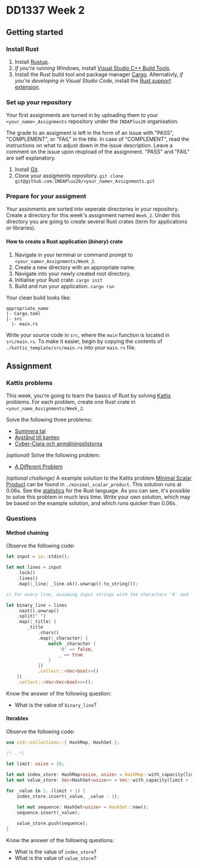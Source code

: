 # DD1337 Week 2

## Getting started

### Install Rust

1) Install [Rustup](https://rustup.rs/).
2) _If you're running Windows_, install [Visual Studio C++ Build Tools](https://visualstudio.microsoft.com/visual-cpp-build-tools/).
3) Install the Rust build tool and package manager [Cargo](https://doc.rust-lang.org/cargo/getting-started/installation.html). Alternativly, _if you're developing in Visual Studio Code_, install the [Rust support extension](https://marketplace.visualstudio.com/items?itemName=rust-lang.rust).

### Set up your repository

Your first assignments are turned in by uploading them to your `<your_name>_Assignments` repository under the `INDAPlus20` organisation. 

The grade to an assigment is left in the form of an issue with "PASS", "COMPLEMENT", or "FAIL" in the title. In case of "COMPLEMENT", read the instructions on what to adjust down in the issue description. Leave a comment on the issue upon reupload of the assignment. "PASS" and "FAIL" are self explanatory. 

1) Install [Git](https://git-scm.com/downloads).
2) Clone your assigments repository.
`git clone git@github.com:INDAPlus20/<your_name>_Assignments.git`

### Prepare for your assigment

Your assinments are sorted into seperate directories in your repository. Create a directory for this week's assignment named `Week_2`. Under this directory you are going to create several Rust crates (term for applications or libraries).

#### How to create a Rust application (_binary_) crate

1) Navigate in your terminal or command prompt to `<your_name>_Assignments/Week_2`.
2) Create a new directory with an appropriate name.
3) Navigate into your newly created root directory.
4) Initialise your Rust crate.
`cargo init`
5) Build and run your application.
`cargo run`

Your clean build looks like:
```
appropriate_name
|- Cargo.toml
|- src
  |- main.rs
```

Write your source code in `src`, where the `main` function is located in `src/main.rs`. To make it easier, begin by copying the contents of `./kattis_template/src/main.rs` into your `main.rs` file.

## Assignment

### Kattis problems

This week, you're going to learn the basics of Rust by solving [Kattis](https://kth.kattis.com) problems. For each problem, create one Rust crate in `<your_name_Assignments/Week_2`.

Solve the following three problems:
- [Summera tal](https://kth.kattis.com/problems/kth.javap.sumsort)
- [Avstånd till kanten](https://kth.kattis.com/problems/kth.javap.kant)
- [Cyber-Clara och anmälningslistorna](https://kth.kattis.com/problems/kth.grupdat.anmalningslistorna)

_(optional)_ Solve the following problem:
- [A Different Problem](https://kth.kattis.com/problems/different)

_(optional challenge)_ A example solution to the Kattis problem [Minimal Scalar Product](https://open.kattis.com/problems/minimumscalar) can be found in `./minimal_scalar_product`. This solution runs at 0.06s. See the [statistics](https://open.kattis.com/problems/minimumscalar/statistics) for the Rust language. As you can see, it's possible to solve this problem in much less time. Write your own solution, which may be based on the example solution, and which runs quicker than 0.06s.

### Questions

#### Method chaining

Observe the following code:

```rust
let input = io::stdin();

let mut lines = input
    .lock()
    .lines()
    .map(|_line| _line.ok().unwrap().to_string());

// for every line, assuming input strings with the characters '0' and '1'

let binary_line = lines
    .next().unwrap()
    .split(" ")
    .map(|_title| {
        _title
            .chars()
            .map(|_character| {
                match _character {
                    '0' => false,
                    _ => true
                }
            })
            .collect::<Vec<bool>>()
    })
    .collect::<Vec<Vec<bool>>>();
```

Know the answer of the following question:
- What is the value of `binary_line`?

#### Iterables

Observe the following code:

```rust
use std::collections::{ HashMap, HashSet };

/*...*/

let limit: usize = 10;

let mut index_store: HashMap<usize, usize> = HashMap::with_capacity(limit + 1);
let mut value_store: Vec<HashSet<usize>> = Vec::with_capacity(limit + 1);
        
for _value in 1..(limit + 1) {
    index_store.insert(_value, _value - 1);

    let mut sequence: HashSet<usize> = HashSet::new();
    sequence.insert(_value);

    value_store.push(sequence);
}
```

Know the answer of the following questions:
- What is the value of `index_store`?
- What is the value of `value_store`?
